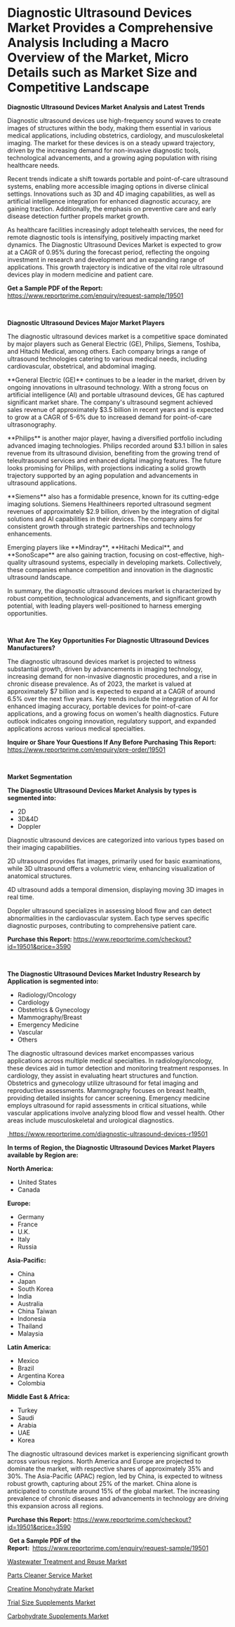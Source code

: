 <p><h1>Diagnostic Ultrasound Devices Market Provides a Comprehensive Analysis Including a Macro Overview of the Market, Micro Details such as Market Size and Competitive Landscape</h1></p><p><strong>Diagnostic Ultrasound Devices Market Analysis and Latest Trends</strong></p>
<p><p>Diagnostic ultrasound devices use high-frequency sound waves to create images of structures within the body, making them essential in various medical applications, including obstetrics, cardiology, and musculoskeletal imaging. The market for these devices is on a steady upward trajectory, driven by the increasing demand for non-invasive diagnostic tools, technological advancements, and a growing aging population with rising healthcare needs.</p><p>Recent trends indicate a shift towards portable and point-of-care ultrasound systems, enabling more accessible imaging options in diverse clinical settings. Innovations such as 3D and 4D imaging capabilities, as well as artificial intelligence integration for enhanced diagnostic accuracy, are gaining traction. Additionally, the emphasis on preventive care and early disease detection further propels market growth.</p><p>As healthcare facilities increasingly adopt telehealth services, the need for remote diagnostic tools is intensifying, positively impacting market dynamics. The Diagnostic Ultrasound Devices Market is expected to grow at a CAGR of 0.95% during the forecast period, reflecting the ongoing investment in research and development and an expanding range of applications. This growth trajectory is indicative of the vital role ultrasound devices play in modern medicine and patient care.</p></p>
<p><strong>Get a Sample PDF of the Report:&nbsp;</strong> <a href="https://www.reportprime.com/enquiry/request-sample/19501?utm_campaign=1129&utm_medium=2&utm_source=Github&utm_content=ia&utm_term=23112024&utm_id=diagnostic-ultrasound-devices">https://www.reportprime.com/enquiry/request-sample/19501</a></p>
<p>&nbsp;</p>
<p><strong>Diagnostic Ultrasound Devices Major Market Players</strong></p>
<p><p>The diagnostic ultrasound devices market is a competitive space dominated by major players such as General Electric (GE), Philips, Siemens, Toshiba, and Hitachi Medical, among others. Each company brings a range of ultrasound technologies catering to various medical needs, including cardiovascular, obstetrical, and abdominal imaging.</p><p>**General Electric (GE)** continues to be a leader in the market, driven by ongoing innovations in ultrasound technology. With a strong focus on artificial intelligence (AI) and portable ultrasound devices, GE has captured significant market share. The company's ultrasound segment achieved sales revenue of approximately $3.5 billion in recent years and is expected to grow at a CAGR of 5-6% due to increased demand for point-of-care ultrasonography.</p><p>**Philips** is another major player, having a diversified portfolio including advanced imaging technologies. Philips recorded around $3.1 billion in sales revenue from its ultrasound division, benefiting from the growing trend of teleultrasound services and enhanced digital imaging features. The future looks promising for Philips, with projections indicating a solid growth trajectory supported by an aging population and advancements in ultrasound applications.</p><p>**Siemens** also has a formidable presence, known for its cutting-edge imaging solutions. Siemens Healthineers reported ultrasound segment revenues of approximately $2.9 billion, driven by the integration of digital solutions and AI capabilities in their devices. The company aims for consistent growth through strategic partnerships and technology enhancements.</p><p>Emerging players like **Mindray**, **Hitachi Medical**, and **SonoScape** are also gaining traction, focusing on cost-effective, high-quality ultrasound systems, especially in developing markets. Collectively, these companies enhance competition and innovation in the diagnostic ultrasound landscape.</p><p>In summary, the diagnostic ultrasound devices market is characterized by robust competition, technological advancements, and significant growth potential, with leading players well-positioned to harness emerging opportunities.</p></p>
<p>&nbsp;</p>
<p><strong>What Are The Key Opportunities For Diagnostic Ultrasound Devices Manufacturers?</strong></p>
<p><p>The diagnostic ultrasound devices market is projected to witness substantial growth, driven by advancements in imaging technology, increasing demand for non-invasive diagnostic procedures, and a rise in chronic disease prevalence. As of 2023, the market is valued at approximately $7 billion and is expected to expand at a CAGR of around 6.5% over the next five years. Key trends include the integration of AI for enhanced imaging accuracy, portable devices for point-of-care applications, and a growing focus on women's health diagnostics. Future outlook indicates ongoing innovation, regulatory support, and expanded applications across various medical specialties.</p></p>
<p><strong>Inquire or Share Your Questions If Any Before Purchasing This Report:</strong> <a href="https://www.reportprime.com/enquiry/pre-order/19501?utm_campaign=1129&utm_medium=2&utm_source=Github&utm_content=ia&utm_term=23112024&utm_id=diagnostic-ultrasound-devices">https://www.reportprime.com/enquiry/pre-order/19501</a></p>
<p>&nbsp;</p>
<p><strong>Market Segmentation</strong></p>
<p><strong>The Diagnostic Ultrasound Devices Market Analysis by types is segmented into:</strong></p>
<p><ul><li>2D</li><li>3D&4D</li><li>Doppler</li></ul></p>
<p><p>Diagnostic ultrasound devices are categorized into various types based on their imaging capabilities. </p><p>2D ultrasound provides flat images, primarily used for basic examinations, while 3D ultrasound offers a volumetric view, enhancing visualization of anatomical structures. </p><p>4D ultrasound adds a temporal dimension, displaying moving 3D images in real time. </p><p>Doppler ultrasound specializes in assessing blood flow and can detect abnormalities in the cardiovascular system. Each type serves specific diagnostic purposes, contributing to comprehensive patient care.</p></p>
<p><strong>Purchase this Report:&nbsp;</strong><a href="https://www.reportprime.com/checkout?id=19501&price=3590&utm_campaign=1129&utm_medium=2&utm_source=Github&utm_content=ia&utm_term=23112024&utm_id=diagnostic-ultrasound-devices">https://www.reportprime.com/checkout?id=19501&price=3590</a></p>
<p>&nbsp;</p>
<p><strong>The Diagnostic Ultrasound Devices Market Industry Research by Application is segmented into:</strong></p>
<p><ul><li>Radiology/Oncology</li><li>Cardiology</li><li>Obstetrics & Gynecology</li><li>Mammography/Breast</li><li>Emergency Medicine</li><li>Vascular</li><li>Others</li></ul></p>
<p><p>The diagnostic ultrasound devices market encompasses various applications across multiple medical specialties. In radiology/oncology, these devices aid in tumor detection and monitoring treatment responses. In cardiology, they assist in evaluating heart structures and function. Obstetrics and gynecology utilize ultrasound for fetal imaging and reproductive assessments. Mammography focuses on breast health, providing detailed insights for cancer screening. Emergency medicine employs ultrasound for rapid assessments in critical situations, while vascular applications involve analyzing blood flow and vessel health. Other areas include musculoskeletal and urological diagnostics.</p></p>
<p><a href="https://www.reportprime.com/diagnostic-ultrasound-devices-r19501?utm_campaign=1129&utm_medium=2&utm_source=Github&utm_content=ia&utm_term=23112024&utm_id=diagnostic-ultrasound-devices">&nbsp;https://www.reportprime.com/diagnostic-ultrasound-devices-r19501</a></p>
<p><strong>In terms of Region, the Diagnostic Ultrasound Devices Market Players available by Region are:</strong></p>
<p>
    <p> <strong> North America: </strong>
        <ul>
            <li>United States</li>
            <li>Canada</li>
        </ul>
        </p> 
    <p> <strong> Europe: </strong>
        <ul>
            <li>Germany</li>
            <li>France</li>
            <li>U.K.</li>
            <li>Italy</li>
            <li>Russia</li>
        </ul>
        </p> 
    <p> <strong> Asia-Pacific: </strong>
        <ul>
            <li>China</li>
            <li>Japan</li>
            <li>South Korea</li>
            <li>India</li>
            <li>Australia</li>
            <li>China Taiwan</li>
            <li>Indonesia</li>
            <li>Thailand</li>
            <li>Malaysia</li>
        </ul>
        </p> 
    <p> <strong> Latin America: </strong>
        <ul>
            <li>Mexico</li>
            <li>Brazil</li>
            <li>Argentina Korea</li>
            <li>Colombia</li>
        </ul>
        </p> 
    <p> <strong> Middle East & Africa: </strong>
        <ul>
            <li>Turkey</li>
            <li>Saudi</li>
            <li>Arabia</li>
            <li>UAE</li>
            <li>Korea</li>
        </ul>
    </p>
    </p>
<p><p>The diagnostic ultrasound devices market is experiencing significant growth across various regions. North America and Europe are projected to dominate the market, with respective shares of approximately 35% and 30%. The Asia-Pacific (APAC) region, led by China, is expected to witness robust growth, capturing about 25% of the market. China alone is anticipated to constitute around 15% of the global market. The increasing prevalence of chronic diseases and advancements in technology are driving this expansion across all regions.</p></p>
<p><strong>Purchase this Report: </strong><a href="https://www.reportprime.com/checkout?id=19501&price=3590&utm_campaign=1129&utm_medium=2&utm_source=Github&utm_content=ia&utm_term=23112024&utm_id=diagnostic-ultrasound-devices">https://www.reportprime.com/checkout?id=19501&price=3590</a></p>
<p>&nbsp;<strong>Get a Sample PDF of the Report:&nbsp;&nbsp;</strong><a href="https://www.reportprime.com/enquiry/request-sample/19501?utm_campaign=1129&utm_medium=2&utm_source=Github&utm_content=ia&utm_term=23112024&utm_id=diagnostic-ultrasound-devices">https://www.reportprime.com/enquiry/request-sample/19501</a></p>
<p><strong></strong></p>
<p><p><a href="https://issuu.com/reportprime-2/docs/wastewater-treatment-and-reuse-mark_98c28441b36f51?utm_campaign=1129&utm_medium=2&utm_source=Github&utm_content=ia&utm_term=23112024&utm_id=diagnostic-ultrasound-devices">Wastewater Treatment and Reuse Market</a></p><p><a href="https://issuu.com/reportprime-2/docs/parts-cleaner-service-market-size-2_e073cd4e23376b?utm_campaign=1129&utm_medium=2&utm_source=Github&utm_content=ia&utm_term=23112024&utm_id=diagnostic-ultrasound-devices">Parts Cleaner Service Market</a></p><p><a href="https://www.linkedin.com/pulse/theglobal-creatine-monohydrate-market-sizeenormousand-growthrate-qnejf?utm_campaign=1129&utm_medium=2&utm_source=Github&utm_content=ia&utm_term=23112024&utm_id=diagnostic-ultrasound-devices">Creatine Monohydrate Market</a></p><p><a href="https://www.linkedin.com/pulse/understanding-supply-demand-dynamics-insights-from-trial-xv4ef?utm_campaign=1129&utm_medium=2&utm_source=Github&utm_content=ia&utm_term=23112024&utm_id=diagnostic-ultrasound-devices">Trial Size Supplements Market</a></p><p><a href="https://www.linkedin.com/pulse/comprehensive-report-carbohydrate-supplements-market-2024-2031-5hmxf?utm_campaign=1129&utm_medium=2&utm_source=Github&utm_content=ia&utm_term=23112024&utm_id=diagnostic-ultrasound-devices">Carbohydrate Supplements Market</a></p></p>